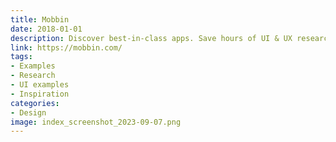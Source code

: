 ```yaml
---
title: Mobbin
date: 2018-01-01
description: Discover best-in-class apps. Save hours of UI & UX research with our library of 100,000+ fully searchable mobile & web screenshots.
link: https://mobbin.com/
tags: 
- Examples
- Research
- UI examples
- Inspiration
categories:
- Design
image: index_screenshot_2023-09-07.png
---
```

